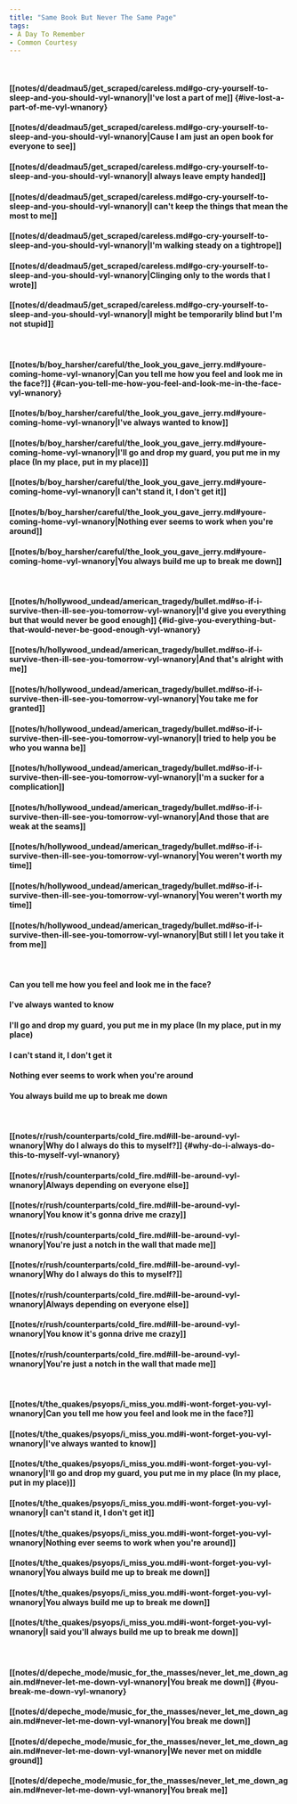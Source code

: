 ```yaml
---
title: "Same Book But Never The Same Page"
tags:
- A Day To Remember
- Common Courtesy
---
```

&nbsp;
#### [[notes/d/deadmau5/get_scraped/careless.md#go-cry-yourself-to-sleep-and-you-should-vyl-wnanory|I've lost a part of me]] {#ive-lost-a-part-of-me-vyl-wnanory}
#### [[notes/d/deadmau5/get_scraped/careless.md#go-cry-yourself-to-sleep-and-you-should-vyl-wnanory|Cause I am just an open book for everyone to see]]
#### [[notes/d/deadmau5/get_scraped/careless.md#go-cry-yourself-to-sleep-and-you-should-vyl-wnanory|I always leave empty handed]]
#### [[notes/d/deadmau5/get_scraped/careless.md#go-cry-yourself-to-sleep-and-you-should-vyl-wnanory|I can't keep the things that mean the most to me]]
#### [[notes/d/deadmau5/get_scraped/careless.md#go-cry-yourself-to-sleep-and-you-should-vyl-wnanory|I'm walking steady on a tightrope]]
#### [[notes/d/deadmau5/get_scraped/careless.md#go-cry-yourself-to-sleep-and-you-should-vyl-wnanory|Clinging only to the words that I wrote]]
#### [[notes/d/deadmau5/get_scraped/careless.md#go-cry-yourself-to-sleep-and-you-should-vyl-wnanory|I might be temporarily blind but I'm not stupid]]
&nbsp;
#### [[notes/b/boy_harsher/careful/the_look_you_gave_jerry.md#youre-coming-home-vyl-wnanory|Can you tell me how you feel and look me in the face?]] {#can-you-tell-me-how-you-feel-and-look-me-in-the-face-vyl-wnanory}
#### [[notes/b/boy_harsher/careful/the_look_you_gave_jerry.md#youre-coming-home-vyl-wnanory|I've always wanted to know]]
#### [[notes/b/boy_harsher/careful/the_look_you_gave_jerry.md#youre-coming-home-vyl-wnanory|I'll go and drop my guard, you put me in my place (In my place, put in my place)]]
#### [[notes/b/boy_harsher/careful/the_look_you_gave_jerry.md#youre-coming-home-vyl-wnanory|I can't stand it, I don't get it]]
#### [[notes/b/boy_harsher/careful/the_look_you_gave_jerry.md#youre-coming-home-vyl-wnanory|Nothing ever seems to work when you're around]]
#### [[notes/b/boy_harsher/careful/the_look_you_gave_jerry.md#youre-coming-home-vyl-wnanory|You always build me up to break me down]]
&nbsp;
#### [[notes/h/hollywood_undead/american_tragedy/bullet.md#so-if-i-survive-then-ill-see-you-tomorrow-vyl-wnanory|I'd give you everything but that would never be good enough]] {#id-give-you-everything-but-that-would-never-be-good-enough-vyl-wnanory}
#### [[notes/h/hollywood_undead/american_tragedy/bullet.md#so-if-i-survive-then-ill-see-you-tomorrow-vyl-wnanory|And that's alright with me]]
#### [[notes/h/hollywood_undead/american_tragedy/bullet.md#so-if-i-survive-then-ill-see-you-tomorrow-vyl-wnanory|You take me for granted]]
#### [[notes/h/hollywood_undead/american_tragedy/bullet.md#so-if-i-survive-then-ill-see-you-tomorrow-vyl-wnanory|I tried to help you be who you wanna be]]
#### [[notes/h/hollywood_undead/american_tragedy/bullet.md#so-if-i-survive-then-ill-see-you-tomorrow-vyl-wnanory|I'm a sucker for a complication]]
#### [[notes/h/hollywood_undead/american_tragedy/bullet.md#so-if-i-survive-then-ill-see-you-tomorrow-vyl-wnanory|And those that are weak at the seams]]
#### [[notes/h/hollywood_undead/american_tragedy/bullet.md#so-if-i-survive-then-ill-see-you-tomorrow-vyl-wnanory|You weren't worth my time]]
#### [[notes/h/hollywood_undead/american_tragedy/bullet.md#so-if-i-survive-then-ill-see-you-tomorrow-vyl-wnanory|You weren't worth my time]]
#### [[notes/h/hollywood_undead/american_tragedy/bullet.md#so-if-i-survive-then-ill-see-you-tomorrow-vyl-wnanory|But still I let you take it from me]]
&nbsp;
#### Can you tell me how you feel and look me in the face?
#### I've always wanted to know
#### I'll go and drop my guard, you put me in my place (In my place, put in my place)
#### I can't stand it, I don't get it
#### Nothing ever seems to work when you're around
#### You always build me up to break me down
&nbsp;
#### [[notes/r/rush/counterparts/cold_fire.md#ill-be-around-vyl-wnanory|Why do I always do this to myself?]] {#why-do-i-always-do-this-to-myself-vyl-wnanory}
#### [[notes/r/rush/counterparts/cold_fire.md#ill-be-around-vyl-wnanory|Always depending on everyone else]]
#### [[notes/r/rush/counterparts/cold_fire.md#ill-be-around-vyl-wnanory|You know it's gonna drive me crazy]]
#### [[notes/r/rush/counterparts/cold_fire.md#ill-be-around-vyl-wnanory|You're just a notch in the wall that made me]]
#### [[notes/r/rush/counterparts/cold_fire.md#ill-be-around-vyl-wnanory|Why do I always do this to myself?]]
#### [[notes/r/rush/counterparts/cold_fire.md#ill-be-around-vyl-wnanory|Always depending on everyone else]]
#### [[notes/r/rush/counterparts/cold_fire.md#ill-be-around-vyl-wnanory|You know it's gonna drive me crazy]]
#### [[notes/r/rush/counterparts/cold_fire.md#ill-be-around-vyl-wnanory|You're just a notch in the wall that made me]]
&nbsp;
#### [[notes/t/the_quakes/psyops/i_miss_you.md#i-wont-forget-you-vyl-wnanory|Can you tell me how you feel and look me in the face?]]
#### [[notes/t/the_quakes/psyops/i_miss_you.md#i-wont-forget-you-vyl-wnanory|I've always wanted to know]]
#### [[notes/t/the_quakes/psyops/i_miss_you.md#i-wont-forget-you-vyl-wnanory|I'll go and drop my guard, you put me in my place (In my place, put in my place)]]
#### [[notes/t/the_quakes/psyops/i_miss_you.md#i-wont-forget-you-vyl-wnanory|I can't stand it, I don't get it]]
#### [[notes/t/the_quakes/psyops/i_miss_you.md#i-wont-forget-you-vyl-wnanory|Nothing ever seems to work when you're around]]
#### [[notes/t/the_quakes/psyops/i_miss_you.md#i-wont-forget-you-vyl-wnanory|You always build me up to break me down]]
#### [[notes/t/the_quakes/psyops/i_miss_you.md#i-wont-forget-you-vyl-wnanory|You always build me up to break me down]]
#### [[notes/t/the_quakes/psyops/i_miss_you.md#i-wont-forget-you-vyl-wnanory|I said you'll always build me up to break me down]]
&nbsp;
#### [[notes/d/depeche_mode/music_for_the_masses/never_let_me_down_again.md#never-let-me-down-vyl-wnanory|You break me down]] {#you-break-me-down-vyl-wnanory}
#### [[notes/d/depeche_mode/music_for_the_masses/never_let_me_down_again.md#never-let-me-down-vyl-wnanory|You break me down]]
#### [[notes/d/depeche_mode/music_for_the_masses/never_let_me_down_again.md#never-let-me-down-vyl-wnanory|We never met on middle ground]]
#### [[notes/d/depeche_mode/music_for_the_masses/never_let_me_down_again.md#never-let-me-down-vyl-wnanory|You break me]]
